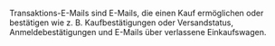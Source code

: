 Transaktions-E-Mails sind E-Mails, die einen Kauf ermöglichen oder
bestätigen wie z. B. Kaufbestätigungen oder Versandstatus,
Anmeldebestätigungen und E-Mails über verlassene Einkaufswagen.
